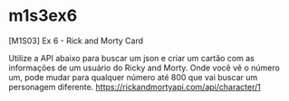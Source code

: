 # m1s3ex6

[M1S03] Ex 6 - Rick and Morty Card

Utilize a API abaixo para buscar um json e criar um cartão com as informações de um usuário do Ricky and Morty.
Onde você vê o número um, pode mudar para qualquer número até 800 que vai buscar um personagem diferente.
https://rickandmortyapi.com/api/character/1
